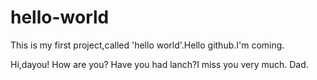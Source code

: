 # hello-world
This is my first project,called 'hello world'.Hello github.I'm coming.

Hi,dayou!
  How are you? Have you had lanch?I miss you very much.
  Dad.
